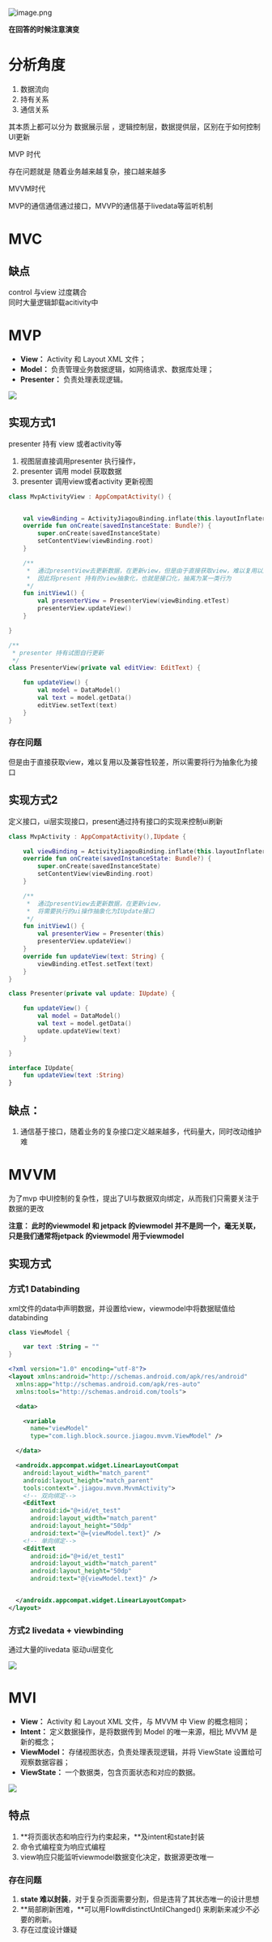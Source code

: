 ![image.png](https://cdn.nlark.com/yuque/0/2024/png/40371726/1713104664222-5ac31c22-def6-4bc1-b8cb-0ec9c22a15bf.png#averageHue=%232c2b29&clientId=u3fc74a3f-dbaa-4&from=paste&height=319&id=u0c031203&originHeight=637&originWidth=2347&originalType=binary&ratio=2&rotation=0&showTitle=false&size=259525&status=done&style=none&taskId=uc6e860de-401a-42eb-aa28-8e08a82c4c8&title=&width=1173.5)

 **在回答的时候注意演变**
<a name="GzJ2V"></a>
# 分析角度

1. 数据流向
2. 持有关系
3. 通信关系

其本质上都可以分为 数据展示层 ，逻辑控制层，数据提供层，区别在于如何控制UI更新

MVP 时代

存在问题就是 随着业务越来越复杂，接口越来越多

MVVM时代

MVP的通信通信通过接口，MVVP的通信基于livedata等监听机制

<a name="EoRFt"></a>
# MVC
<a name="VdmxH"></a>
## 缺点
control 与view 过度耦合<br />同时大量逻辑卸载acitivity中
<a name="eunyU"></a>
# MVP

- **View：** Activity 和 Layout XML 文件；
- **Model：** 负责管理业务数据逻辑，如网络请求、数据库处理；
- **Presenter：** 负责处理表现逻辑。

![](https://cdn.nlark.com/yuque/0/2024/webp/40371726/1711473426681-e4feaee9-39b3-4ce5-98f4-df3fabda0051.webp#averageHue=%23344224&clientId=u940e4e1a-c8e7-4&from=paste&id=B1dmC&originHeight=349&originWidth=607&originalType=url&ratio=2&rotation=0&showTitle=false&status=done&style=none&taskId=u0b87de0b-5c0e-4d59-ae2d-8bed3edd021&title=)

<a name="deo51"></a>
## 实现方式1
presenter 持有 view 或者activity等

1. 视图层直接调用presenter 执行操作，
2. presenter 调用 model 获取数据
3. presenter 调用view或者activity 更新视图
```kotlin
class MvpActivityView : AppCompatActivity() {


    val viewBinding = ActivityJiagouBinding.inflate(this.layoutInflater)
    override fun onCreate(savedInstanceState: Bundle?) {
        super.onCreate(savedInstanceState)
        setContentView(viewBinding.root)
    }

    /**
     *  通过presentView去更新数据，在更新view，但是由于直接获取view，难以复用以及兼容性较差
     *  因此将present 持有的view抽象化，也就是接口化，抽离为某一类行为
     */
    fun initView1() {
        val presenterView = PresenterView(viewBinding.etTest)
        presenterView.updateView()
    }

}
```
```kotlin
/**
 * presenter 持有试图自行更新
 */
class PresenterView(private val editView: EditText) {

    fun updateView() {
        val model = DataModel()
        val text = model.getData()
        editView.setText(text)
    }
}
```
<a name="xzeYc"></a>
### 存在问题
但是由于直接获取view，难以复用以及兼容性较差，所以需要将行为抽象化为接口
<a name="gBCQn"></a>
## 实现方式2
定义接口，ui层实现接口，present通过持有接口的实现来控制ui刷新

```kotlin
class MvpActivity : AppCompatActivity(),IUpdate {

    val viewBinding = ActivityJiagouBinding.inflate(this.layoutInflater)
    override fun onCreate(savedInstanceState: Bundle?) {
        super.onCreate(savedInstanceState)
        setContentView(viewBinding.root)
    }

    /**
     *  通过presentView去更新数据，在更新view，
     *  将需要执行的ui操作抽象化为IUpdate接口
     */
    fun initView1() {
        val presenterView = Presenter(this)
        presenterView.updateView()
    }
    override fun updateView(text: String) {
        viewBinding.etTest.setText(text)
    }
}
```

```kotlin
class Presenter(private val update: IUpdate) {

    fun updateView() {
        val model = DataModel()
        val text = model.getData()
        update.updateView(text)
    }

}

interface IUpdate{
    fun updateView(text :String)
}
```
<a name="yQx9G"></a>
## 缺点：

1. 通信基于接口，随着业务的复杂接口定义越来越多，代码量大，同时改动维护难
<a name="OOCX6"></a>
# MVVM	
为了mvp 中UI控制的复杂性，提出了UI与数据双向绑定，从而我们只需要关注于数据的更改

**注意： 此时的viewmodel 和 jetpack 的viewmodel 并不是同一个，毫无关联，只是我们通常将jetpack 的viewmodel 用于viewmodel**
<a name="qtiLt"></a>
## 实现方式
<a name="gnMrz"></a>
### 方式1 Databinding
xml文件的data中声明数据，并设置给view，viewmodel中将数据赋值给databinding
```kotlin
class ViewModel {

    var text :String = ""
}
```
```xml
<?xml version="1.0" encoding="utf-8"?>
<layout xmlns:android="http://schemas.android.com/apk/res/android"
  xmlns:app="http://schemas.android.com/apk/res-auto"
  xmlns:tools="http://schemas.android.com/tools">

  <data>

    <variable
      name="viewModel"
      type="com.ligh.block.source.jiagou.mvvm.ViewModel" />

  </data>

  <androidx.appcompat.widget.LinearLayoutCompat
    android:layout_width="match_parent"
    android:layout_height="match_parent"
    tools:context=".jiagou.mvvm.MvvmActivity">
    <!-- 双向绑定-->
    <EditText
      android:id="@+id/et_test"
      android:layout_width="match_parent"
      android:layout_height="50dp"
      android:text="@={viewModel.text}" />
    <!-- 单向绑定-->
    <EditText
      android:id="@+id/et_test1"
      android:layout_width="match_parent"
      android:layout_height="50dp"
      android:text="@{viewModel.text}" />


  </androidx.appcompat.widget.LinearLayoutCompat>
</layout>
```
<a name="SJ7fz"></a>
### 方式2 livedata + viewbinding
通过大量的livedata 驱动ui层变化

![](https://cdn.nlark.com/yuque/0/2024/webp/40371726/1711473740215-b8449bed-305d-4087-9f84-0b3ef2768124.webp#averageHue=%23364527&clientId=u940e4e1a-c8e7-4&from=paste&id=u777afdde&originHeight=279&originWidth=607&originalType=url&ratio=2&rotation=0&showTitle=false&status=done&style=none&taskId=u836d2dd0-b784-482a-a6dc-4da53dc8068&title=)

<a name="I5CnV"></a>
# MVI

- **View：** Activity 和 Layout XML 文件，与 MVVM 中 View 的概念相同；
- **Intent：** 定义数据操作，是将数据传到 Model 的唯一来源，相比 MVVM 是新的概念；
- **ViewModel：** 存储视图状态，负责处理表现逻辑，并将 ViewState 设置给可观察数据容器；
- **ViewState：** 一个数据类，包含页面状态和对应的数据。

![](https://cdn.nlark.com/yuque/0/2024/webp/40371726/1711473788581-1c70ebe0-e984-4ad3-a453-fcc7a73374e4.webp#averageHue=%232d3c1e&clientId=u940e4e1a-c8e7-4&from=paste&id=u74fc92e1&originHeight=546&originWidth=702&originalType=url&ratio=2&rotation=0&showTitle=false&status=done&style=none&taskId=udac7c25b-ae86-42d2-be2e-f493707bce3&title=)

<a name="JEXi8"></a>
## 特点

1. **将页面状态和响应行为约束起来，**及intent和state封装
2. 命令式编程变为响应式编程
3. view响应只能监听viewmodel数据变化决定，数据源更改唯一
<a name="Iq01C"></a>
### 存在问题

1. **state 难以封装**，对于复杂页面需要分割，但是违背了其状态唯一的设计思想
2. **局部刷新困难，**可以用Flow#distinctUntilChanged() 来刷新来减少不必要的刷新。
3. 存在过度设计嫌疑


